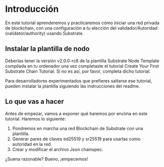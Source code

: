 # Introducción

En este tutorial aprenderemos y practicaremos cómo iniciar una red privada de blockchain, con una configuración a tu elección del validador/Autoridad (validator/authority) usando Substrate.

## Instalar la plantilla de nodo

Deberías tener la versión v2.0.0-rc6 de la plantilla Substrate Node Template compilada en tu ordenador una vez completaste el tutorial Create Your First Substrate Chain Tutorial. Si no es así, por favor, completa dicho tutorial.

Para desarrolladores experimentados que prefieres saltarse ese tutorial, pueden instalar la plantilla siguiendo las instrucciones del readme.

## Lo que vas a hacer

Antes de empezar, vamos a exponer qué haremos por encima en este tutorial. Haremos lo siguiente:

1. Pondremos en marcha una red Blockchain de Substrate con una plantilla.
2. Generar pares de claves ed25519 y sr25519 para usarlas como autoridad en la red.
3. Crear y modificar el archivo Json chainspec.

¿Suena razonable? Bueno, ¡empecemos!